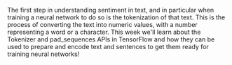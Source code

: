 The first step in understanding sentiment in text, and in particular when training a neural network to do so is the tokenization of that text. This is the process of converting the text into numeric values, with a number representing a word or a character. This week we'll learn about the Tokenizer and pad_sequences APIs in TensorFlow and how they can be used to prepare and encode text and sentences to get them ready for training neural networks!
